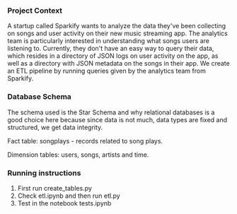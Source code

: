 ### Project Context
A startup called Sparkify wants to analyze the data they've been collecting on songs and user activity on their new music streaming app. The analytics team is particularly interested in understanding what songs users are listening to. Currently, they don't have an easy way to query their data, which resides in a directory of JSON logs on user activity on the app, as well as a directory with JSON metadata on the songs in their app.
We create an ETL pipeline by running queries given by the analytics team from Sparkify.

### Database Schema
The schema used is the Star Schema and why relational databases is a good choice here because since data is not much, data types are fixed and structured, we get data integrity. 

Fact table: songplays - records related to song plays.

Dimension tables: users, songs, artists and time.

### Running instructions
1. First run create_tables.py
3. Check etl.ipynb and then run etl.py
4. Test in the notebook tests.ipynb
